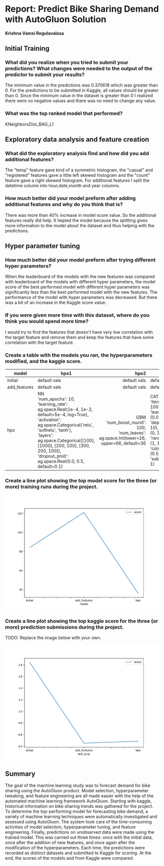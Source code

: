 # Report: Predict Bike Sharing Demand with AutoGluon Solution
#### Krishna Vamsi Regulavalasa

## Initial Training
### What did you realize when you tried to submit your predictions? What changes were needed to the output of the predictor to submit your results?
The minimum value in the predictions was 0.370618 which was greater than 0. For the predictions to be submitted in Kaggle, all values should be greater than 0. Since the minimum value in the dataset is greater than 0 I realized there were no negative values and there was no need to change any value.

### What was the top ranked model that performed?
KNeighborsDist_BAG_L1

## Exploratory data analysis and feature creation
### What did the exploratory analysis find and how did you add additional features?
The "temp" feature gave kind of a symmetric histogram, the "casual" and "registered" features gave a little left skewed histogram and the "count" feature gave a right skewed histogram.
For additional features I split the datetime column into hour,date,month and year columns.

### How much better did your model preform after adding additional features and why do you think that is?
There was more than 40% increase in model score value. So the additional features really did help. It hepled the model because the splitting gives more information to the model about the dataset and thus helping with the predictions.

## Hyper parameter tuning
### How much better did your model preform after trying different hyper parameters?
When the leaderboard of the models with the new features was compared with leaderboard of the models with different hyper parameters, the model score of the best performed model with different hyper parameters was significantly less than the best performed model with the new features. The performance of the model with hyper parameters was decreased.
But there was a bit of an increase in the Kaggle score value.

### If you were given more time with this dataset, where do you think you would spend more time?
I would try to find the features that doesn't have very low correlation with the target feature and remove them and keep the features that have some correlation with the target feature.

### Create a table with the models you ran, the hyperparameters modified, and the kaggle score.
| model        | hpo1                                                                                                                                                                                                                                                                                                            |                                                                                      hpo2 | hpo3                                                                                                                                                                                                        | score   |
|--------------|-----------------------------------------------------------------------------------------------------------------------------------------------------------------------------------------------------------------------------------------------------------------------------------------------------------------|------------------------------------------------------------------------------------------:|-------------------------------------------------------------------------------------------------------------------------------------------------------------------------------------------------------------|---------|
| initial      |                                                                                                                                                                                                                                                                                                    default vals |                                                                              default vals |                                                                                                                                                                                                default vals | 0.45301 |
| add_features |                                                                                                                                                                                                                                                                                                    default vals |                                                                              default vals |                                                                                                                                                                                                default vals | 0.45301 |
|          hpo | NN <br>'num_epochs': 10,<br>'learning_rate': ag.space.Real(1e-4, 1e-2, <br>default=5e-4, log=True),<br>'activation': ag.space.Categorical('relu', 'softrelu', 'tanh'), <br>'layers': ag.space.Categorical([100], [1000], [200, 100], [300, 200, 100]), <br>'dropout_prob': ag.space.Real(0.0, 0.5, default=0.1) | GBM 'num_boost_round': 100, <br>'num_leaves': ag.space.Int(lower=26, upper=66, default=36 | CAT <br>'iterations': (100, 1000),<br>'learning_rate': (0.01, 0.03),<br>'depth': (4, 10),'l2_leaf_reg': (0, 100),<br>'random_strength': (1, 10),<br>'colsample_bylevel': (0.5, 1),<br>'subsample': (0.5, 1) | 0.48624 |

### Create a line plot showing the top model score for the three (or more) training runs during the project.


![model_train_score.png](img/model_train_score.png)

### Create a line plot showing the top kaggle score for the three (or more) prediction submissions during the project.

TODO: Replace the image below with your own.

![model_test_score.png](img/model_test_score.png)

## Summary
The goal of the machine learning study was to forecast demand for bike sharing using the AutoGluon product. Model selection, hyperparameter tweaking, and feature engineering are all made easier with the help of the automated machine learning framework AutoGluon. Starting with kaggle, historical information on bike sharing trends was gathered for the project. To determine the top-performing model for forecasting bike demand, a variety of machine learning techniques were automatically investigated and assessed using AutoGluon. The system took care of the time-consuming activities of model selection, hyperparameter tuning, and feature engineering. Finally, predictions on unobserved data were made using the trained model. This was carried out three times: once with the initial data, once after the addition of new features, and once again after the modification of the hyperparameters. Each time, the predictions were recorded as distinct datasets and submitted to Kaggle for scoring. At the end, the scores of the models and from Kaggle were compared.

